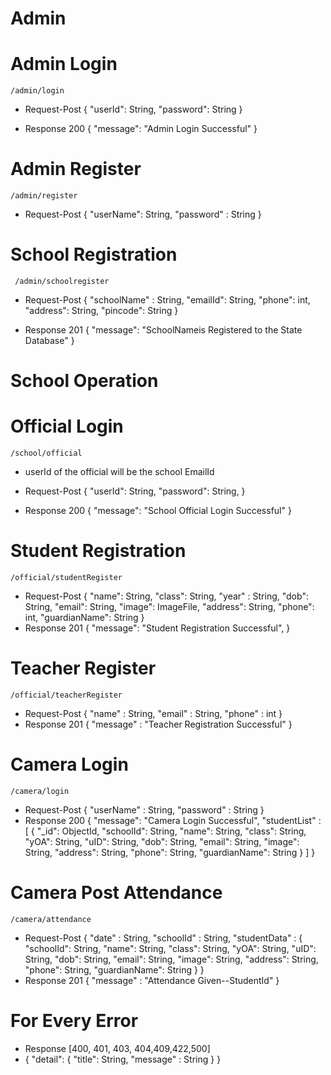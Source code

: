 # Admin 
# Admin Login

    /admin/login

- Request-Post
  {
  "userId": String,
  "password": String
  }

- Response 200
  {
    "message": "Admin Login Successful"
  }

# Admin Register

    /admin/register

- Request-Post
{
    "userName": String,
    "password" : String
}

# School Registration

     /admin/schoolregister

- Request-Post
  {
  "schoolName" : String,
  "emailId": String,
  "phone": int,
  "address": String,
  "pincode": String
  }

- Response 201
  {
    "message": "SchoolNameis Registered to the State Database"
  }

# School Operation

# Official Login

    /school/official

- userId of the official will be the school EmailId
- Request-Post
  {
  "userId": String,
  "password": String,
  }

- Response 200
  {
  "message": "School Official Login Successful"
  }

# Student Registration

    /official/studentRegister

- Request-Post
  {
  "name": String,
  "class": String,
  "year" : String,
  "dob": String,
  "email": String,
  "image": ImageFile,
  "address": String,
  "phone": int,
  "guardianName": String
  }
- Response 201
  {
  "message": "Student Registration Successful",
  }

# Teacher Register

    /official/teacherRegister

- Request-Post
  {
  "name" : String,
  "email" : String,
  "phone" : int
  }
- Response 201
  {
  "message" : "Teacher Registration Successful"
  }



# Camera Login

    /camera/login

- Request-Post
  {
  "userName" : String,
  "password" : String
  }
- Response 200
  {
  "message": "Camera Login Successful",
  "studentList" : [
  {
    "_id": ObjectId,
    "schoolId": String,
    "name": String,
    "class": String,
    "yOA": String,
    "uID": String,
    "dob": String,
    "email": String,
    "image": String,
    "address": String,
    "phone": String,
    "guardianName": String
    }
  ]
  }

# Camera Post Attendance

    /camera/attendance
- Request-Post
  {
  "date" : String,
  "schoolId" : String,
  "studentData" : {
    "schoolId": String,
    "name": String,
    "class": String,
    "yOA": String,
    "uID": String,
    "dob": String,
    "email": String,
    "image": String,
    "address": String,
    "phone": String,
    "guardianName": String
  }
  }
- Response 201
  {
  "message" : "Attendance Given--StudentId"
  }



# For Every Error

- Response [400, 401, 403, 404,409,422,500]
- {
  "detail": {
  "title": String<Short Description>,
  "message" : String <Large Description>
  }
  }
